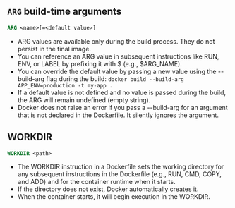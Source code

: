## `ARG` build-time arguments

```dockerfile
ARG <name>[=<default value>]
```

- ARG values are available only during the build process. They do not persist in the final image.
- You can reference an ARG value in subsequent instructions like RUN, ENV, or LABEL by prefixing it with $ (e.g., $ARG_NAME).
- You can override the default value by passing a new value using the --build-arg flag during the build: `docker build --build-arg APP_ENV=production -t my-app .`
- If a default value is not defined and no value is passed during the build, the ARG will remain undefined (empty string).
- Docker does not raise an error if you pass a --build-arg for an argument that is not declared in the Dockerfile. It silently ignores the argument.

## WORKDIR

```dockerfile
WORKDIR <path>
```

- The WORKDIR instruction in a Dockerfile sets the working directory for any subsequent instructions in the Dockerfile (e.g., RUN, CMD, COPY, and ADD) and for the container runtime when it starts.
- If the directory does not exist, Docker automatically creates it.
- When the container starts, it will begin execution in the WORKDIR.

